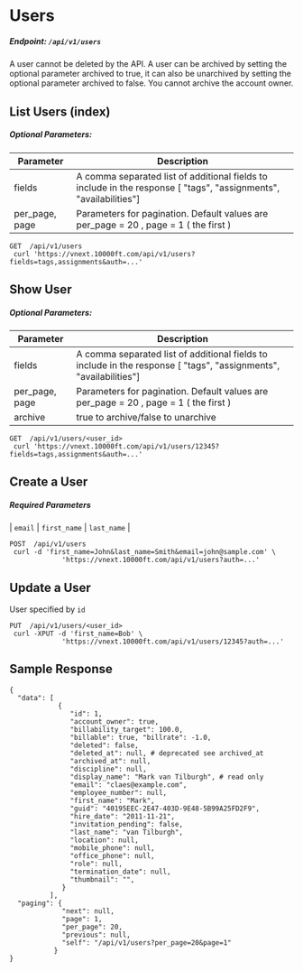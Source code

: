 # Users

##### Endpoint: `/api/v1/users`

A user cannot be deleted by the API. A user can be archived by setting the optional parameter archived to true, it can also be unarchived by setting the optional parameter archived to false. You cannot archive the account owner.

## List Users (index)

##### Optional Parameters:

| **Parameter** | **Description** |
| ------------- | --------------- |
| fields | A comma separated list of additional fields to include in the response [ "tags", "assignments", "availabilities"] |
| per_page, page | Parameters for pagination. Default values are per_page = 20 , page = 1 ( the first ) |

```
GET  /api/v1/users
 curl 'https://vnext.10000ft.com/api/v1/users?fields=tags,assignments&auth=...'
```

## Show User

##### Optional Parameters:

| **Parameter** | **Description** |
| ------------- | --------------- |
| fields | A comma separated list of additional fields to include in the response [ "tags", "assignments", "availabilities"] |
| per_page, page | Parameters for pagination. Default values are per_page = 20 , page = 1 ( the first ) |
| archive | true to archive/false to unarchive |

```
GET  /api/v1/users/<user_id>
 curl 'https://vnext.10000ft.com/api/v1/users/12345?fields=tags,assignments&auth=...'
```

## Create a User

##### Required Parameters

| `email` | `first_name` | `last_name` |

```
POST  /api/v1/users
 curl -d 'first_name=John&last_name=Smith&email=john@sample.com' \
             'https://vnext.10000ft.com/api/v1/users?auth=...'
```

## Update a User

User specified by `id`

```
PUT  /api/v1/users/<user_id>
 curl -XPUT -d 'first_name=Bob' \
             'https://vnext.10000ft.com/api/v1/users/12345?auth=...'
```

## Sample Response

```
{
  "data": [
            {
               "id": 1,
               "account_owner": true,
               "billability_target": 100.0,
               "billable": true, "billrate": -1.0,
               "deleted": false,
               "deleted_at": null, # deprecated see archived_at
               "archived_at": null,
               "discipline": null,
               "display_name": "Mark van Tilburgh", # read only
               "email": "claes@example.com",
               "employee_number": null,
               "first_name": "Mark",
               "guid": "40195EEC-2E47-403D-9E48-5B99A25FD2F9",
               "hire_date": "2011-11-21",
               "invitation_pending": false,
               "last_name": "van Tilburgh",
               "location": null,
               "mobile_phone": null,
               "office_phone": null,
               "role": null,
               "termination_date": null,
               "thumbnail": "",
             }
          ],
  "paging": {
             "next": null,
             "page": 1,
             "per_page": 20,
             "previous": null,
             "self": "/api/v1/users?per_page=20&page=1"
           }
}
```
